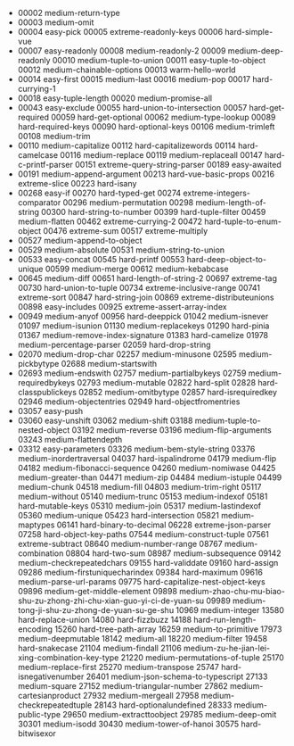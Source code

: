 + 00002 medium-return-type
+ 00003 medium-omit
+ 00004 easy-pick
00005 extreme-readonly-keys
00006 hard-simple-vue
+ 00007 easy-readonly
00008 medium-readonly-2
00009 medium-deep-readonly
00010 medium-tuple-to-union
00011 easy-tuple-to-object
00012 medium-chainable-options
00013 warm-hello-world
+ 00014 easy-first
00015 medium-last
00016 medium-pop
00017 hard-currying-1
+ 00018 easy-tuple-length
00020 medium-promise-all
+ 00043 easy-exclude
00055 hard-union-to-intersection
00057 hard-get-required
00059 hard-get-optional
00062 medium-type-lookup
00089 hard-required-keys
00090 hard-optional-keys
00106 medium-trimleft
00108 medium-trim
+ 00110 medium-capitalize
00112 hard-capitalizewords
00114 hard-camelcase
00116 medium-replace
00119 medium-replaceall
00147 hard-c-printf-parser
00151 extreme-query-string-parser
00189 easy-awaited
+ 00191 medium-append-argument
00213 hard-vue-basic-props
00216 extreme-slice
00223 hard-isany
+ 00268 easy-if
00270 hard-typed-get
00274 extreme-integers-comparator
00296 medium-permutation
00298 medium-length-of-string
00300 hard-string-to-number
00399 hard-tuple-filter
00459 medium-flatten
00462 extreme-currying-2
00472 hard-tuple-to-enum-object
00476 extreme-sum
00517 extreme-multiply
+ 00527 medium-append-to-object
+ 00529 medium-absolute
00531 medium-string-to-union
+ 00533 easy-concat
00545 hard-printf
00553 hard-deep-object-to-unique
00599 medium-merge
00612 medium-kebabcase
+ 00645 medium-diff
00651 hard-length-of-string-2
00697 extreme-tag
00730 hard-union-to-tuple
00734 extreme-inclusive-range
00741 extreme-sort
00847 hard-string-join
00869 extreme-distributeunions
00898 easy-includes
00925 extreme-assert-array-index
+ 00949 medium-anyof
00956 hard-deeppick
01042 medium-isnever
01097 medium-isunion
01130 medium-replacekeys
01290 hard-pinia
01367 medium-remove-index-signature
01383 hard-camelize
01978 medium-percentage-parser
02059 hard-drop-string
+ 02070 medium-drop-char
02257 medium-minusone
02595 medium-pickbytype
02688 medium-startswith
+ 02693 medium-endswith
02757 medium-partialbykeys
02759 medium-requiredbykeys
02793 medium-mutable
02822 hard-split
02828 hard-classpublickeys
02852 medium-omitbytype
02857 hard-isrequiredkey
02946 medium-objectentries
02949 hard-objectfromentries
+ 03057 easy-push
+ 03060 easy-unshift
03062 medium-shift
03188 medium-tuple-to-nested-object
03192 medium-reverse
03196 medium-flip-arguments
03243 medium-flattendepth
+ 03312 easy-parameters
03326 medium-bem-style-string
03376 medium-inordertraversal
04037 hard-ispalindrome
04179 medium-flip
04182 medium-fibonacci-sequence
04260 medium-nomiwase
04425 medium-greater-than
04471 medium-zip
04484 medium-istuple
04499 medium-chunk
04518 medium-fill
04803 medium-trim-right
05117 medium-without
05140 medium-trunc
05153 medium-indexof
05181 hard-mutable-keys
05310 medium-join
05317 medium-lastindexof
05360 medium-unique
05423 hard-intersection
05821 medium-maptypes
06141 hard-binary-to-decimal
06228 extreme-json-parser
07258 hard-object-key-paths
07544 medium-construct-tuple
07561 extreme-subtract
08640 medium-number-range
08767 medium-combination
08804 hard-two-sum
08987 medium-subsequence
09142 medium-checkrepeatedchars
09155 hard-validdate
09160 hard-assign
09286 medium-firstuniquecharindex
09384 hard-maximum
09616 medium-parse-url-params
09775 hard-capitalize-nest-object-keys
09896 medium-get-middle-element
09898 medium-zhao-chu-mu-biao-shu-zu-zhong-zhi-chu-xian-guo-yi-ci-de-yuan-su
09989 medium-tong-ji-shu-zu-zhong-de-yuan-su-ge-shu
10969 medium-integer
13580 hard-replace-union
14080 hard-fizzbuzz
14188 hard-run-length-encoding
15260 hard-tree-path-array
16259 medium-to-primitive
17973 medium-deepmutable
18142 medium-all
18220 medium-filter
19458 hard-snakecase
21104 medium-findall
21106 medium-zu-he-jian-lei-xing-combination-key-type
21220 medium-permutations-of-tuple
25170 medium-replace-first
25270 medium-transpose
25747 hard-isnegativenumber
26401 medium-json-schema-to-typescript
27133 medium-square
27152 medium-triangular-number
27862 medium-cartesianproduct
27932 medium-mergeall
27958 medium-checkrepeatedtuple
28143 hard-optionalundefined
28333 medium-public-type
29650 medium-extracttoobject
29785 medium-deep-omit
30301 medium-isodd
30430 medium-tower-of-hanoi
30575 hard-bitwisexor
